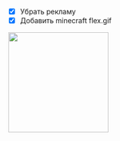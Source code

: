 * [X] Убрать рекламу
* [X] Добавить minecraft flex.gif
<img src="https://media.giphy.com/media/v1.Y2lkPTc5MGI3NjExYnoybzhjaXQzbmlqNjV4a2Vqb3hvN3BreWMxMGZ0em9lemRlYTVoZyZlcD12MV9pbnRlcm5hbF9naWZfYnlfaWQmY3Q9Zw/D9guLzYdtldbPYmJph/giphy-downsized.gif" width="200" height="200" />

